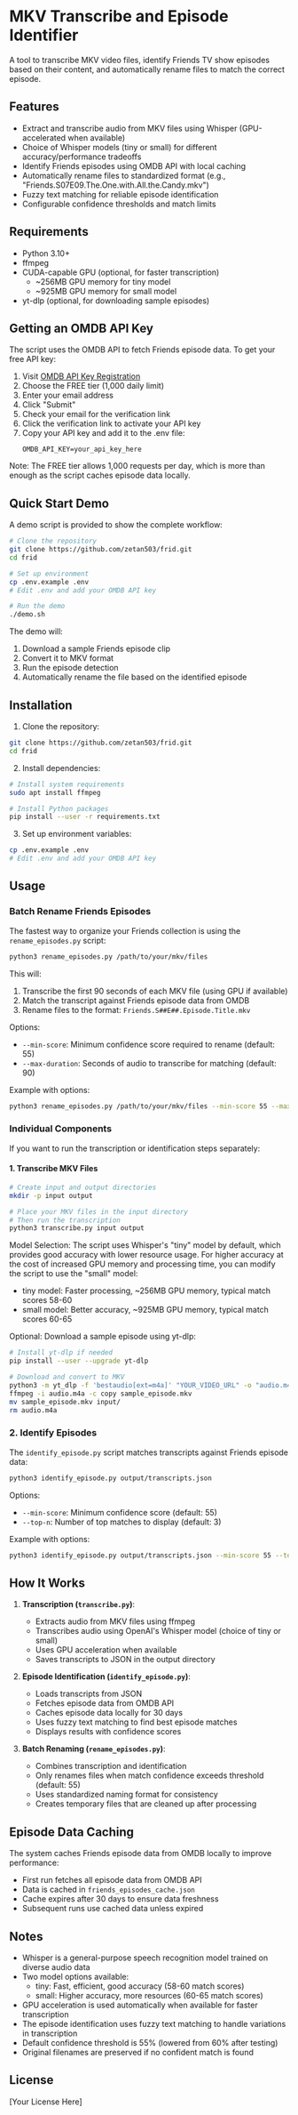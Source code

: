 # MKV Transcribe and Episode Identifier

A tool to transcribe MKV video files, identify Friends TV show episodes based on their content, and automatically rename files to match the correct episode.

## Features

- Extract and transcribe audio from MKV files using Whisper (GPU-accelerated when available)
- Choice of Whisper models (tiny or small) for different accuracy/performance tradeoffs
- Identify Friends episodes using OMDB API with local caching
- Automatically rename files to standardized format (e.g., "Friends.S07E09.The.One.with.All.the.Candy.mkv")
- Fuzzy text matching for reliable episode identification
- Configurable confidence thresholds and match limits

## Requirements

- Python 3.10+
- ffmpeg
- CUDA-capable GPU (optional, for faster transcription)
  - ~256MB GPU memory for tiny model
  - ~925MB GPU memory for small model
- yt-dlp (optional, for downloading sample episodes)

## Getting an OMDB API Key

The script uses the OMDB API to fetch Friends episode data. To get your free API key:

1. Visit [OMDB API Key Registration](https://www.omdbapi.com/apikey.aspx)
2. Choose the FREE tier (1,000 daily limit)
3. Enter your email address
4. Click "Submit"
5. Check your email for the verification link
6. Click the verification link to activate your API key
7. Copy your API key and add it to the .env file:
   ```
   OMDB_API_KEY=your_api_key_here
   ```

Note: The FREE tier allows 1,000 requests per day, which is more than enough as the script caches episode data locally.

## Quick Start Demo

A demo script is provided to show the complete workflow:

```bash
# Clone the repository
git clone https://github.com/zetan503/frid.git
cd frid

# Set up environment
cp .env.example .env
# Edit .env and add your OMDB API key

# Run the demo
./demo.sh
```

The demo will:
1. Download a sample Friends episode clip
2. Convert it to MKV format
3. Run the episode detection
4. Automatically rename the file based on the identified episode

## Installation

1. Clone the repository:
```bash
git clone https://github.com/zetan503/frid.git
cd frid
```

2. Install dependencies:
```bash
# Install system requirements
sudo apt install ffmpeg

# Install Python packages
pip install --user -r requirements.txt
```

3. Set up environment variables:
```bash
cp .env.example .env
# Edit .env and add your OMDB API key
```

## Usage

### Batch Rename Friends Episodes

The fastest way to organize your Friends collection is using the `rename_episodes.py` script:

```bash
python3 rename_episodes.py /path/to/your/mkv/files
```

This will:
1. Transcribe the first 90 seconds of each MKV file (using GPU if available)
2. Match the transcript against Friends episode data from OMDB
3. Rename files to the format: `Friends.S##E##.Episode.Title.mkv`

Options:
- `--min-score`: Minimum confidence score required to rename (default: 55)
- `--max-duration`: Seconds of audio to transcribe for matching (default: 90)

Example with options:
```bash
python3 rename_episodes.py /path/to/your/mkv/files --min-score 55 --max-duration 120
```

### Individual Components

If you want to run the transcription or identification steps separately:

#### 1. Transcribe MKV Files

```bash
# Create input and output directories
mkdir -p input output

# Place your MKV files in the input directory
# Then run the transcription
python3 transcribe.py input output
```

Model Selection:
The script uses Whisper's "tiny" model by default, which provides good accuracy with lower resource usage. For higher accuracy at the cost of increased GPU memory and processing time, you can modify the script to use the "small" model:

- tiny model: Faster processing, ~256MB GPU memory, typical match scores 58-60
- small model: Better accuracy, ~925MB GPU memory, typical match scores 60-65

Optional: Download a sample episode using yt-dlp:
```bash
# Install yt-dlp if needed
pip install --user --upgrade yt-dlp

# Download and convert to MKV
python3 -m yt_dlp -f 'bestaudio[ext=m4a]' "YOUR_VIDEO_URL" -o "audio.m4a"
ffmpeg -i audio.m4a -c copy sample_episode.mkv
mv sample_episode.mkv input/
rm audio.m4a
```

### 2. Identify Episodes

The `identify_episode.py` script matches transcripts against Friends episode data:

```bash
python3 identify_episode.py output/transcripts.json
```

Options:
- `--min-score`: Minimum confidence score (default: 55)
- `--top-n`: Number of top matches to display (default: 3)

Example with options:
```bash
python3 identify_episode.py output/transcripts.json --min-score 55 --top-n 5
```

## How It Works

1. **Transcription (`transcribe.py`)**:
   - Extracts audio from MKV files using ffmpeg
   - Transcribes audio using OpenAI's Whisper model (choice of tiny or small)
   - Uses GPU acceleration when available
   - Saves transcripts to JSON in the output directory

2. **Episode Identification (`identify_episode.py`)**:
   - Loads transcripts from JSON
   - Fetches episode data from OMDB API
   - Caches episode data locally for 30 days
   - Uses fuzzy text matching to find best episode matches
   - Displays results with confidence scores

3. **Batch Renaming (`rename_episodes.py`)**:
   - Combines transcription and identification
   - Only renames files when match confidence exceeds threshold (default: 55)
   - Uses standardized naming format for consistency
   - Creates temporary files that are cleaned up after processing

## Episode Data Caching

The system caches Friends episode data from OMDB locally to improve performance:

- First run fetches all episode data from OMDB API
- Data is cached in `friends_episodes_cache.json`
- Cache expires after 30 days to ensure data freshness
- Subsequent runs use cached data unless expired

## Notes

- Whisper is a general-purpose speech recognition model trained on diverse audio data
- Two model options available:
  - tiny: Fast, efficient, good accuracy (58-60 match scores)
  - small: Higher accuracy, more resources (60-65 match scores)
- GPU acceleration is used automatically when available for faster transcription
- The episode identification uses fuzzy text matching to handle variations in transcription
- Default confidence threshold is 55% (lowered from 60% after testing)
- Original filenames are preserved if no confident match is found

## License

[Your License Here]
